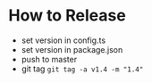 # How to Release

- set version in config.ts
- set version in package.json
- push to master
- git tag `git tag -a v1.4 -m "1.4"`